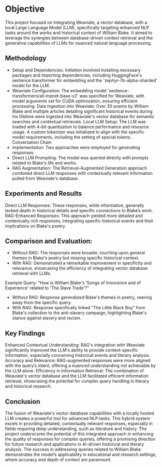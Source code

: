 # Objective 
This project focused on integrating Weaviate, a vector database, with a local Large Language Model (LLM), specifically targeting enhanced NLP tasks around the works and historical context of William Blake. It aimed to leverage the synergies between database-driven context retrieval and the generative capabilities of LLMs for nuanced natural language processing. 

## Methodology 
- Setup and Dependencies: Initiation involved installing necessary packages and importing dependencies, including HuggingFace's sentence transformer for embedding and the 'zephyr-7b-alpha-sharded' model for the LLM. 
- Weaviate Configuration: The embedding model 'sentence-transformers/all-mpnet-base-v2' was specified for Weaviate, with model arguments set for CUDA optimization, ensuring efficient processing. Data Ingestion into Weaviate: Over 30 poems by William Blake and multiple articles detailing significant historical events during his lifetime were ingested into Weaviate's vector database for semantic searches and contextual retrievals. Local LLM Setup: The LLM was loaded with 4-bit quantization to balance performance and resource usage. A custom tokenizer was initialized to align with the specific model requirements, including the setting of special tokens. Conversation Chain
- Implementation: Two approaches were employed for generating responses:
- Direct LLM Prompting: The model was queried directly with prompts related to Blake's life and works.
- RAG Augmentation: The Retrieval-Augmented Generation approach combined direct LLM responses with contextually relevant information pulled from Weaviate's database. 

## Experiments and Results 
Direct LLM Responses: These responses, while informative, generally lacked depth in historical details and specific connections to Blake’s work. RAG-Enhanced Responses: This approach yielded more detailed and contextually rich responses, integrating specific historical events and their implications on Blake's poetry. 

## Comparison and Evaluation: 
- Without RAG: The responses were broader, touching upon general themes in Blake's poetry but missing specific historical context.
- With RAG: Demonstrated a remarkable improvement in specificity and relevance, showcasing the efficiency of integrating vector database retrieval with LLMs. 

Example 
Query: "How is William Blake's 'Songs of Innocence and of Experience' related to 'The Slave Trade'?" 
- Without RAG: Response generalized Blake's themes in poetry, veering away from the specific query.
- With RAG: Response specifically linked "The Little Black Boy" from Blake's collection to the anti-slavery campaign, highlighting Blake's stance against slavery and racism. 

## Key Findings 
Enhanced Contextual Understanding: RAG's integration with Weaviate significantly improved the LLM's ability to provide context-specific information, especially concerning historical events and literary analysis. 
Accuracy and Relevance: RAG-augmented responses were more aligned with the query’s intent, offering a nuanced understanding not achievable by the LLM alone. 
Efficiency in Information Retrieval: The combination of Weaviate's vector database and the LLM facilitated efficient information retrieval, showcasing the potential for complex query handling in literary and historical research. 

## Conclusion 
The fusion of Weaviate's vector database capabilities with a locally hosted LLM creates a powerful tool for advanced NLP tasks. This hybrid system excels in providing detailed, contextually relevant responses, especially in fields requiring deep understanding, such 
as literature and history. The project underscores the potential of this integrated approach in enhancing the quality of responses for complex queries, offering a promising direction for future research and applications in AI-driven historical and literary analysis. The success in addressing queries related to William Blake demonstrates the model’s applicability in educational and research settings, where accuracy and depth of context are paramount. 
